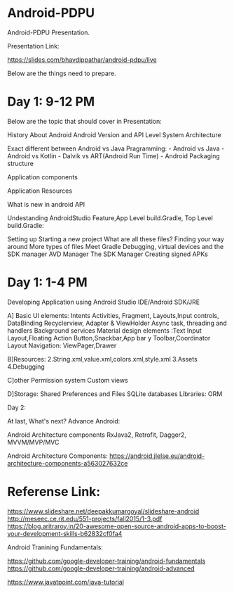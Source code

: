 # Android-PDPU
Android-PDPU Presentation.

Presentation Link:

https://slides.com/bhavdippathar/android-pdpu/live


Below are the things need to prepare.

# Day 1: 9-12 PM

Below are the topic that should cover in Presentation:

History About Android
Android Version and API Level
System Architecture

Exact different between Android vs Java Pragramming:
    - Android vs Java
    - Android vs Kotlin
    - Dalvik vs ART(Android Run Time)
    - Android Packaging structure

Application components

Application Resources

What is new in android API

Undestanding AndroidStudio Feature,App Level build.Gradle, Top Level build.Gradle:

Setting up
Starting a new project
What are all these files?
Finding your way around
More types of files
Meet Gradle
Debugging, virtual devices and the SDK manager
AVD Manager
The SDK Manager
Creating signed APKs


# Day 1: 1-4 PM
Developing Application using Android Studio IDE/Android SDK/JRE

A]
Basic UI elements:
Intents
Activities,
Fragment,
Layouts,Input controls,
DataBinding
Recyclerview, Adapter & ViewHolder
Async task, threading and handlers
Background services
Material design elements :Text Input Layout,Floating Action Button,Snackbar,App bar y Toolbar,Coordinator Layout
Navigation: ViewPager,Drawer


B]Resources:
2.String.xml,value.xml,colors.xml,style.xml
3.Assets
4.Debugging

C]other
Permission system
Custom views


D]Storage:
Shared Preferences and Files
SQLite databases
Libraries: ORM



Day 2:

At last, What's next? Advance Android:

Android Architecture components
RxJava2,
Retrofit,
Dagger2,
MVVM/MVP/MVC

Android Architecture Components:
https://android.jlelse.eu/android-architecture-components-a563027632ce

# Referense Link:

https://www.slideshare.net/deepakkumargoyal/slideshare-android
http://meseec.ce.rit.edu/551-projects/fall2015/1-3.pdf
https://blog.aritraroy.in/20-awesome-open-source-android-apps-to-boost-your-development-skills-b62832cf0fa4

Android Tranining Fundamentals:

https://github.com/google-developer-training/android-fundamentals
https://github.com/google-developer-training/android-advanced

https://www.javatpoint.com/java-tutorial

